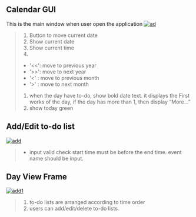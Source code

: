 ## Calendar GUI

This is the main window when user open the application [![ad](https://user-images.githubusercontent.com/35826556/43563100-5cdc9a3c-965b-11e8-84ff-220ed2860330.PNG)](https://user-images.githubusercontent.com/35826556/43563100-5cdc9a3c-965b-11e8-84ff-220ed2860330.PNG)

> 1. Button to move current date
> 2. Show current date
> 3. Show current time
> 4. 
>
> - '<<': move to previous year
> - '>>': move to next year
> - '<' : move to previous month
> - '>' : move to next month
>
> 1. when the day have to-do, show bold date text.
>    it displays the First works of the day, if the day has more than 1, then display “More…”
> 2. show today green

## Add/Edit to-do list

[![add](https://user-images.githubusercontent.com/35826556/43563232-1f330fc6-965c-11e8-9088-91f17f32d1cc.PNG)](https://user-images.githubusercontent.com/35826556/43563232-1f330fc6-965c-11e8-9088-91f17f32d1cc.PNG)

> - input valid check 
>   start time must be before the end time. 
>   event name should be input.

## Day View Frame

[![add1](https://user-images.githubusercontent.com/35826556/43563286-5c8f2ad0-965c-11e8-98f8-04a08117188b.PNG)](https://user-images.githubusercontent.com/35826556/43563286-5c8f2ad0-965c-11e8-98f8-04a08117188b.PNG)

> 1. to-do lists are arranged according to time order
> 2. users can add/edit/delete to-do lists.
